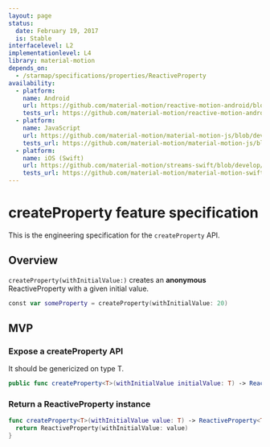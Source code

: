 ```yaml
---
layout: page
status:
  date: February 19, 2017
  is: Stable
interfacelevel: L2
implementationlevel: L4
library: material-motion
depends_on:
  - /starmap/specifications/properties/ReactiveProperty
availability:
  - platform:
    name: Android
    url: https://github.com/material-motion/reactive-motion-android/blob/develop/library/src/main/java/com/google/android/reactive/motion/ReactiveProperty.java
    tests_url: https://github.com/material-motion/reactive-motion-android/blob/develop/library/src/test/java/com/google/android/reactive/motion/PropertyReactivePropertyTests.java
  - platform:
    name: JavaScript
    url: https://github.com/material-motion/material-motion-js/blob/develop/packages/streams/src/properties/ReactiveProperty.ts
    tests_url: https://github.com/material-motion/material-motion-js/blob/develop/packages/streams/src/properties/__tests__/reactiveProperty.test.ts
  - platform:
    name: iOS (Swift)
    url: https://github.com/material-motion/streams-swift/blob/develop/src/ReactiveProperty.swift
    tests_url: https://github.com/material-motion/material-motion-swift/blob/develop/tests/unit/ReactivePropertyTests.swift
---
```


# createProperty feature specification

This is the engineering specification for the `createProperty` API.

## Overview

`createProperty(withInitialValue:)` creates an **anonymous** ReactiveProperty with a given initial
value.

```swift
const var someProperty = createProperty(withInitialValue: 20)
```

## MVP

### Expose a createProperty API

It should be genericized on type T.

```swift
public func createProperty<T>(withInitialValue initialValue: T) -> ReactiveProperty<T>
```

### Return a ReactiveProperty instance

```swift
func createProperty<T>(withInitialValue value: T) -> ReactiveProperty<T> {
  return ReactiveProperty(withInitialValue: value)
}
```
